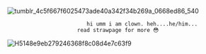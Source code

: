![tumblr_4c5f667f6025473ade40a342f34b269a_0668ed86_540](https://github.com/user-attachments/assets/eaa23ada-113e-4898-987b-9f69aede75d4)

                             hi umm i am clown. heh....he/him...
                          read strawpage for more 😳

![H5148e9eb279246368f8c08d4e7c63f9](https://github.com/user-attachments/assets/452530bb-d032-43fc-8855-0e85196e3d60)

